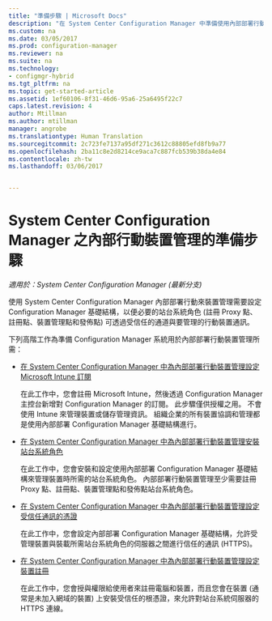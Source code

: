 ```yaml
---
title: "準備步驟 | Microsoft Docs"
description: "在 System Center Configuration Manager 中準備使用內部部署行動裝置管理來管理裝置。"
ms.custom: na
ms.date: 03/05/2017
ms.prod: configuration-manager
ms.reviewer: na
ms.suite: na
ms.technology:
- configmgr-hybrid
ms.tgt_pltfrm: na
ms.topic: get-started-article
ms.assetid: 1ef60106-8f31-46d6-95a6-25a6495f22c7
caps.latest.revision: 4
author: Mtillman
ms.author: mtillman
manager: angrobe
ms.translationtype: Human Translation
ms.sourcegitcommit: 2c723fe7137a95df271c3612c88805efd8fb9a77
ms.openlocfilehash: 2ba11c8e2d8214ce9aca7c887fcb539b38da4e84
ms.contentlocale: zh-tw
ms.lasthandoff: 03/06/2017


---
```

# <a name="preparation-steps-for-on-premises-mobile-device-management-in-system-center-configuration-manager"></a>System Center Configuration Manager 之內部行動裝置管理的準備步驟

*適用於：System Center Configuration Manager (最新分支)*

使用 System Center Configuration Manager 內部部署行動來裝置管理需要設定 Configuration Manager 基礎結構，以便必要的站台系統角色 (註冊 Proxy 點、註冊點、裝置管理點和發佈點) 可透過受信任的通道與要管理的行動裝置通訊。  

 下列高階工作為準備 Configuration Manager 系統用於內部部署行動裝置管理所需：  

-   [在 System Center Configuration Manager 中為內部部署行動裝置管理設定 Microsoft Intune 訂閱](../../mdm/get-started/set-up-intune-subscription-on-premises-mdm.md)  

     在此工作中，您會註冊 Microsoft Intune，然後透過 Configuration Manager 主控台新增對 Configuration Manager 的訂閱。 此步驟僅供授權之用。 不會使用 Intune 來管理裝置或儲存管理資訊。 組織企業的所有裝置協調和管理都是使用內部部署 Configuration Manager 基礎結構進行。  

-   [在 System Center Configuration Manager 中為內部部署行動裝置管理安裝站台系統角色](../../mdm/get-started/install-site-system-roles-for-on-premises-mdm.md)  

     在此工作中，您會安裝和設定使用內部部署 Configuration Manager 基礎結構來管理裝置時所需的站台系統角色。 內部部署行動裝置管理至少需要註冊 Proxy 點、註冊點、裝置管理點和發佈點站台系統角色。  

-   [在 System Center Configuration Manager 中為內部部署行動裝置管理設定受信任通訊的憑證](../../mdm/get-started/set-up-certificates-on-premises-mdm.md)  

     在此工作中，您會設定內部部署 Configuration Manager 基礎結構，允許受管理裝置與裝載所需站台系統角色的伺服器之間進行信任的通訊 (HTTPS)。  

-   [在 System Center Configuration Manager 中為內部部署行動裝置管理設定裝置註冊](../../mdm/get-started/set-up-device-enrollment-on-premises-mdm.md)  

     在此工作中，您會授與權限給使用者來註冊電腦和裝置，而且您會在裝置 (通常是未加入網域的裝置) 上安裝受信任的根憑證，來允許對站台系統伺服器的 HTTPS 連線。  

